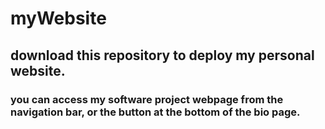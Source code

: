 # myWebsite
## download this repository to deploy my personal website.
### you can access my software project webpage from the navigation bar, or the button at the bottom of the bio page.
